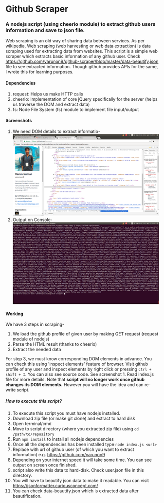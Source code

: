 # Github Scraper
### A nodejs script (using cheerio module) to extract github users information and save to json file. 

Web scraping is an old way of sharing data between services. As per wikipedia, Web scraping (web harvesting or web
data extraction) is data scraping used for extracting data from websites. This script is a simple web scraper
which extracts basic information of any github user. 
Check https://github.com/varunon9/github-scraper/blob/master/data-beautify.json file to see extracted information.
Though github provides APIs for the same, I wrote this for learning purposes.

#### Dependencies
1. request: Helps us make HTTP calls
2. cheerio: Implementation of core jQuery specifically for the server (helps us traverse the DOM and extract data)
3. fs: Node File System (fs) module to implement file input/output

#### Screenshots

1. We need DOM details to extract informatio- ![Inspect element](./screenshots/inspect-element.png) 
2. Output on Console- ![Output](./screenshots/output-data.png) 

#### Working
We have 3 steps in scraping-

1. We load the github profile of given user by making GET request (request module of nodejs)
2. Parse the HTML result (thanks to cheerio)
3. Extract the needed data

For step 3, we must know corresponding DOM elements in advance. You can check this using 'inspect elements' feature
of browser. Visit github profile of any user and inspect elements by right click or pressing `ctrl + shift + I`.
You can also see source code. See screenshot 1. Read index.js file for more details. Note that **script will
no longer work once github changes its DOM elements.** However you will have the idea and can re-write script.

##### How to execute this script?
1. To execute this script you must have nodejs installed.
2. Download zip file (or make git clone) and extract to hard disk
3. Open terminal/cmd
4. Move to script directory (where you extracted zip file) using `cd /path/to/repository`
5. Run `npm install` to install all nodejs dependencies
6. Once all the dependencies has been installed type `node index.js <url>`
7. Replace <url> with url of github user (of which you want to extract information) e.g. https://github.com/varunon9
8. Depending on your internet speed it will take some time. You can see output on screen once finished.
9. script also write this data to hard-disk. Check user.json file in this directory.
10. You will have to beautify json data to make it readable. You can visit https://jsonformatter.curiousconcept.com/
11. You can check data-beautify.json which is extracted data after beautification.
